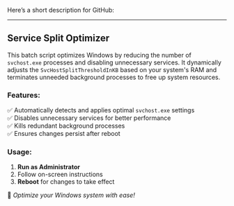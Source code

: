 Here’s a short description for GitHub:  

---

## **Service Split Optimizer**  
This batch script optimizes Windows by reducing the number of `svchost.exe` processes and disabling unnecessary services. It dynamically adjusts the `SvcHostSplitThresholdInKB` based on your system's RAM and terminates unneeded background processes to free up system resources.  

### **Features:**  
✅ Automatically detects and applies optimal `svchost.exe` settings  
✅ Disables unnecessary services for better performance  
✅ Kills redundant background processes  
✅ Ensures changes persist after reboot  

### **Usage:**  
1. **Run as Administrator**  
2. Follow on-screen instructions  
3. **Reboot** for changes to take effect  

🚀 *Optimize your Windows system with ease!*
